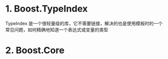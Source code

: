 # 1. Boost.TypeIndex
TypeIndex 是一个很轻量级的库，它不需要链接，解决的也是使用模板时的一个常见问题，如何精确地知道一个表达式或变量的类型

# 2. Boost.Core